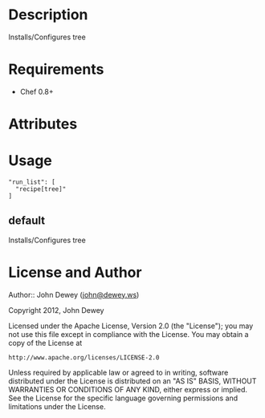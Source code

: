 Description
===========

Installs/Configures tree

Requirements
============

* Chef 0.8+

Attributes
==========

Usage
=====

    "run_list": [
      "recipe[tree]"
    ]

default
----

Installs/Configures tree

License and Author
==================

Author:: John Dewey (<john@dewey.ws>)

Copyright 2012, John Dewey

Licensed under the Apache License, Version 2.0 (the "License");
you may not use this file except in compliance with the License.
You may obtain a copy of the License at

    http://www.apache.org/licenses/LICENSE-2.0

Unless required by applicable law or agreed to in writing, software
distributed under the License is distributed on an "AS IS" BASIS,
WITHOUT WARRANTIES OR CONDITIONS OF ANY KIND, either express or implied.
See the License for the specific language governing permissions and
limitations under the License.
